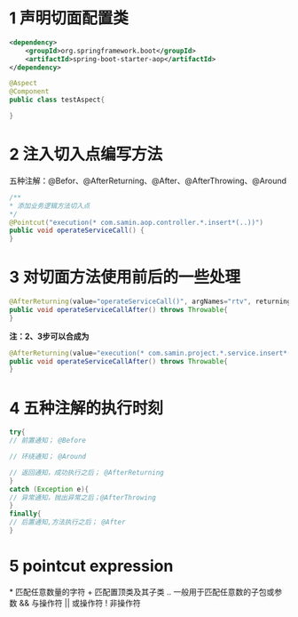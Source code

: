 # 1 声明切面配置类

```xml
<dependency>
    <groupId>org.springframework.boot</groupId>
    <artifactId>spring-boot-starter-aop</artifactId>
</dependency>
```

```java
@Aspect
@Component
public class testAspect{

}
```

# 2 注入切入点编写方法

五种注解：@Befor、@AfterReturning、@After、@AfterThrowing、@Around

```java
/**
* 添加业务逻辑方法切入点
*/
@Pointcut("execution(* com.samin.aop.controller.*.insert*(..))")
public void operateServiceCall() {
}
```

# 3 对切面方法使用前后的一些处理

```java
@AfterReturning(value="operateServiceCall()", argNames="rtv", returning="rtv")
public void operateServiceCallAfter() throws Throwable{
}
```

**注：2、3步可以合成为**

```java
@AfterReturning(value="execution(* com.samin.project.*.service.insert*(..))", argNames="rtv", returning="rtv")
public void operateServiceCallAfter() throws Throwable{
}
```

# 4 五种注解的执行时刻

```java
try{
// 前置通知； @Before

// 环绕通知； @Around

// 返回通知，成功执行之后； @AfterReturning
}
catch (Exception e){
// 异常通知，抛出异常之后；@AfterThrowing
}
finally{
// 后置通知,方法执行之后； @After
}
```

# 5 pointcut expression

\* 匹配任意数量的字符
\+ 匹配置顶类及其子类
.. 一般用于匹配任意数的子包或参数
&&  与操作符
|| 或操作符
! 非操作符
